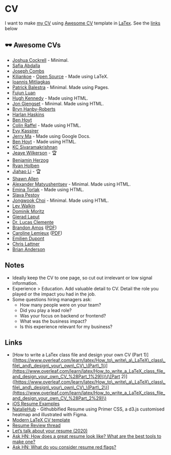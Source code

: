 # CV

I want to make [my CV](https://github.com/josephgattuso/cv/blob/master/README.md) using [Awesome CV](https://github.com/posquit0/Awesome-CV) template in [LaTex](https://sourabhbajaj.com/mac-setup/LaTeX/). See the [links](cv.md#links) below

## 🕶 Awesome CVs

* [Joshua Cockrell](http://joshcockrell.com/joshua_cockrell_resume.pdf) - Minimal.
* [Safia Abdalla](https://cloudup.com/cqozUYp889k)
* [Joseph Combs](https://www.josephecombs.com/resume/)
* [Kiliankoe](http://kilian.io/assets/files/cv.pdf) - [Open Source](https://github.com/kiliankoe/cv) - Made using LaTeX.
* [Ioannis Mitliagkas](http://mitliagkas.github.io/cv.pdf)
* [Patrick Balestra](https://patrickbalestra.com/CV.pdf) - Minimal. Made using Pages.
* [Fujun Luan](http://www.cs.cornell.edu/~fujun/files/Fujun_cv.pdf)
* [Hugh Kennedy](http://hughsk.io/resume/) - Made using HTML.
* [Jon Gjengset](https://thesquareplanet.com/cv/) - Minimal. Made using HTML.
* [Bryn Hanby-Roberts](http://bryn.co.uk/cv.pdf)
* [Harlan Haskins](https://www.harlanhaskins.com/files/Resume.pdf)
* [Ben Hoyt](http://benhoyt.com/cv/)
* [Colin Raffel](http://colinraffel.com/cv.html) - Made using HTML.
* [Evy Kassirer](http://www.evykassirer.com/resume)
* [Jerry Ma](https://docs.google.com/document/d/1F16GPu8A0TV1esJHrl9gA5o21OPRLG58kSxdi6dG_48/edit) - Made using Google Docs.
* [Ben Hoyt](https://benhoyt.com/cv/) - Made using HTML.
* [KC Sivaramakrishnan](http://kcsrk.info/cv/cv.pdf)
* [Jeaye Wilkerson](https://jeaye.com/resume.pdf) - 🏆
* [Benjamin Herzog](https://blog.benchr.de/cv.pdf)
* [Ryan Holben](https://ryan-holben.github.io/assets/pdf/Resume.pdf)
* [Jiahao Li](http://ljh.me/resume/) - 🏆
* [Shawn Allen](http://secularproducts.com/cv/)
* [Alexander Matyushentsev](https://alexmt.github.io/resume/) - Minimal. Made using HTML.
* [Emina Torlak](https://homes.cs.washington.edu/~emina/cv.html) - Made using HTML.
* [Slava Pestov](https://docs.google.com/document/d/17IddUbocCQhmx_mCcycij6Dmmn-c0ReZqLWzY-idt-Q/edit)
* [Jongwook Choi](https://wook.kr/cv.html) - Minimal. Made using HTML.
* [Lev Walkin](http://lionet.info/CV)
* [Dominik Moritz](https://www.domoritz.de/cv/)
* [Gierad Laput](https://www.gierad.com/cv/GieradLaput-CVWeb.pdf)
* [Dr. Lucas Clemente](https://clemente.io/)
* [Brandon Amos](http://bamos.github.io/) \([PDF](http://bamos.github.io/data/cv.pdf)\)
* [Caroline Lemieux](https://www.carolemieux.com/) \([PDF](https://www.carolemieux.com/caroline-lemieux-resume.pdf)\)
* [Emilien Dupont](https://emiliendupont.github.io/resume/)
* [Chris Lattner](http://nondot.org/sabre/Resume.html)
* [Brian Anderson](https://brson.github.io/resume.html)

## Notes

* Ideally keep the CV to one page, so cut out irrelevant or low signal information.
* Experience &gt; Education. Add valuable detail to CV. Detail the role you played or the impact you had in the job.
* Some questions hiring managers ask:
  * How many people were on your team?
  * Did you play a lead role?
  * Was your focus on backend or frontend?
  * What was the business impact?
  * Is this experience relevant for my business?

## Links

* \[How to write a LaTex class file and design your own CV \(Part 1\)\]\([https://www.overleaf.com/learn/latex/How_to\_write\_a\_LaTeX\_class\_file\_and\_design\_your\_own\_CV\_\(Part\_1\)](https://www.overleaf.com/learn/latex/How_to_write_a_LaTeX_class_file_and_design_your_own_CV_%28Part_1%29)\)\(\[Part 2\)\]\([https://www.overleaf.com/learn/latex/How_to\_write\_a\_LaTeX\_class\_file\_and\_design\_your\_own\_CV\_\(Part\_2\)](https://www.overleaf.com/learn/latex/How_to_write_a_LaTeX_class_file_and_design_your_own_CV_%28Part_2%29)\)
* [iOS Resume Examples](https://www.raywenderlich.com/54029/ios-developer-resume-examples)
* [NatalieHub](https://github.com/nataliemarleny/nataliemarleny.github.io) - Githubbified Resume using Primer CSS, a d3.js customised heatmap and illustrated with Figma.
* [Modern LaTeX CV template](https://github.com/fanzeyi/cv)
* [Resume Review thread](https://dev.to/kaydacode/resume-review-1oei)
* [Let’s talk about your resume \(2020\)](https://hugogiraudel.com/2020/01/13/lets-talk-about-your-resume/)
* [Ask HN: How does a great resume look like? What are the best tools to make one?](https://news.ycombinator.com/item?id=16659255)
* [Ask HN: What do you consider resume red flags?](https://news.ycombinator.com/item?id=16982575)

